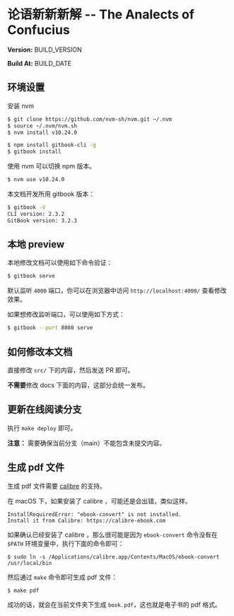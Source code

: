 # 论语新新新解 -- The Analects of Confucius

**Version:** BUILD_VERSION

**Build At:** BUILD_DATE


## 环境设置

安装 nvm

```bash
$ git clone https://github.com/nvm-sh/nvm.git ~/.nvm
$ source ~/.nvm/nvm.sh
$ nvm install v10.24.0

$ npm install gitbook-cli -g
$ gitbook install
```

使用 nvm 可以切换 npm 版本。

```bash
$ nvm use v10.24.0
```

本文档开发所用 gitbook 版本：

```bash
$ gitbook -V
CLI version: 2.3.2
GitBook version: 3.2.3
```

## 本地 preview

本地修改文档可以使用如下命令验证：

```bash
$ gitbook serve
```

默认监听 `4000` 端口，你可以在浏览器中访问 `http://localhost:4000/` 查看修改效果。

如果想修改监听端口，可以使用如下方式：

```bash
$ gitbook --port 8080 serve
```

## 如何修改本文档

直接修改 `src/` 下的内容，然后发送 PR 即可。

**不需要**修改 docs 下面的内容，这部分会统一发布。

## 更新在线阅读分支

执行 `make deploy` 即可。

**注意：** 需要确保当前分支（main）不能包含未提交内容。

## 生成 pdf 文件

生成 pdf 文件需要 [calibre](https://calibre-ebook.com) 的支持。

在 macOS 下，如果安装了 calibre ，可能还是会出错，类似这样。

```
InstallRequiredError: "ebook-convert" is not installed.
Install it from Calibre: https://calibre-ebook.com
```

如果确认已经安装了 calibre ，那么很可能是因为 `ebook-convert` 命令没有在 `$PATH` 环境变量中，执行下面的命令即可：


```
$ sudo ln -s /Applications/calibre.app/Contents/MacOS/ebook-convert /usr/local/bin
```

然后通过 `make` 命令即可生成 pdf 文件：

```
$ make pdf
```

成功的话，就会在当前文件夹下生成 `book.pdf`，这也就是电子书的 pdf 格式。

